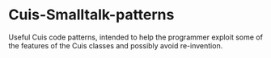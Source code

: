 # Cuis-Smalltalk-patterns
Useful Cuis code patterns, intended to help the programmer exploit some of the features of the Cuis classes and possibly avoid re-invention.
